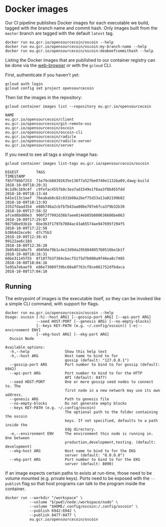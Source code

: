 # Docker images

Our CI pipeline publishes Docker images for each executable we build, tagged with
the branch name and commit hash. Only images built from the `master` branch are
tagged with the default `latest` tag.

```console
docker run eu.gcr.io/opensourcecoin/oscoin --help
docker run eu.gcr.io/opensourcecoin/oscoin:my-branch-name --help
docker run eu.gcr.io/opensourcecoin/oscoin:deabeefcommithash --help
```

Listing the Docker images that are published to our container registry can be done
via the [web-browser](https://console.cloud.google.com/gcr/images/opensourcecoin?project=opensourcecoin)
or with the `gcloud` CLI.

First, authenticate if you haven't yet:
```console
gcloud auth login
gcloud config set project opensourcecoin
```

Then list the images in the repository:
```console
gcloud container images list --repository eu.gcr.io/opensourcecoin

NAME
eu.gcr.io/opensourcecoin/client
eu.gcr.io/opensourcecoin/git-remote-oss
eu.gcr.io/opensourcecoin/oscoin
eu.gcr.io/opensourcecoin/oscoin-cli
eu.gcr.io/opensourcecoin/radicle
eu.gcr.io/opensourcecoin/radicle-server
eu.gcr.io/opensourcecoin/server
```

If you need to see all tags a single image has:
```console
gcloud container images list-tags eu.gcr.io/opensourcecoin/oscoin

DIGEST        TAGS                                                 TIMESTAMP
f85ff8bbf253  71e79cb88392635e138f7a52fbe0740e1132ba09,dawg-build  2018-10-09T18:20:31
0c1d9c1b9c4f  c9fefac4557b0c3ea7ad1549e1f6aa3f8b455fdd             2018-10-09T18:13:44
b41e113c1eef  76eabab8c82c031b08a2bef75d33a13a02199b82             2018-10-09T18:13:03
3352fdaad354  e88b746a2cbfb7b43aa086e707e6fca3f9b32b30             2018-10-09T17:58:32
afced8bd80e3  900f2f7992d36b7aee014eb05b080636686be863             2018-10-09T17:29:07
98750be93b1b  6be363f1797b7084ac43a65574ae947695f294f5             2018-10-09T17:22:50
b3864d2ece9c  d7c75b3                                              2018-10-09T12:38:43
99122ae6c18d                                                       2018-10-09T12:36:20
3b05482a0e75  d0450e79b1c4e13d9da295084895760516be1b1f             2018-10-08T18:16:31
66be31145f55  8f1077b3f384cbecf51f5d7b080a9f46ea8c7485             2018-10-08T18:04:16
5e95a7ebaef9  e86e73089f39bc60a8f763cf8ce061752dfbdaca             2018-10-08T17:04:10
```

## Running

The entrypoint of images is the executable itself, so they can be invoked like
a simple CLI command, with support for flags.

```console
docker run eu.gcr.io/opensourcecoin/oscoin --help
Usage: oscoin [-h|--host ARG] [--gossip-port ARG] [--api-port ARG]
              --seed HOST:PORT [--genesis ARG] [--no-empty-blocks]
              [--keys KEY-PATH (e.g. ~/.config/oscoin)] [-e|--environment ENV]
              [--ekg-host ARG] [--ekg-port ARG]
  Oscoin Node

Available options:
  -h,--help                Show this help text
  -h,--host ARG            Host name to bind to for
                           gossip (default: "127.0.0.1")
  --gossip-port ARG        Port number to bind to for gossip (default: 6942)
  --api-port ARG           Port number to bind to for the HTTP
                           API (default: 8477)
  --seed HOST:PORT         One or more gossip seed nodes to connect to. The
                           first node in a new network may use its own address.
  --genesis ARG            Path to genesis file
  --no-empty-blocks        Do not generate empty blocks
  --keys KEY-PATH (e.g. ~/.config/oscoin)
                           The optional path to the folder containing the oscoin
                           keys. If not specified, defaults to a path inside the
                           Xdg directory.
  -e,--environment ENV     The environment this node is running in. One between
                           production,development,testing. (default: development)
  --ekg-host ARG           Host name to bind to for the EKG
                           server (default: "0.0.0.0")
  --ekg-port ARG           Port number to bind to for the EKG
                           server (default: 8090)
```

If an image expects certain paths to exists at run-time, those need to be volume mounted (e.g. private keys).
Ports need to be exposed with the `--publish` flag so that host programs can talk to the program
inside the container.

```console
docker run --workdir "/workspace" \
           --volume "$(pwd)/node:/workspace/node" \
           --volume "$HOME/.config/oscoin:/.config/oscoin" \
           --publish 6942:6942 \
           --publish 8477:8477 \
           eu.gcr.io/opensourcecoin/oscoin
```
